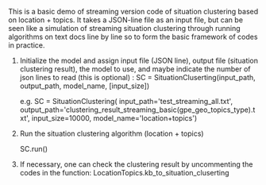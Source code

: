 This is a basic demo of streaming version code of situation clustering based on location + topics. It takes a JSON-line file as an input file, but can be seen like a simulation of streaming situation clustering through running algorithms on text docs line by line so to form the basic framework of codes in practice.

1. Initialize the model and assign input file (JSON line), output file (situation clustering result), the model to use, and maybe indicate the number of json lines to read (this is optional) :
	SC = SituationCluserting(input_path, output_path, model_name, [input_size])
	
	e.g. SC = SituationClustering(	 input_path='test_streaming_all.txt', 
						 output_path='clustering_result_streaming_basic(gpe_geo_topics_type).txt', 
						 input_size=10000,
						 model_name='location+topics')

2.	Run the situation clustering algorithm (location + topics)
	
	SC.run()

3.	If necessary, one can check the clustering result by uncommenting the codes in the function: LocationTopics.kb_to_situation_cluserting

